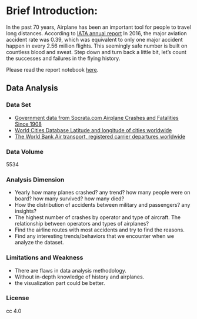 # Brief Introduction:

In the past 70 years, Airplane has been an important tool for people to travel long distances. According to [IATA annual report](https://www.iata.org/pressroom/pr/Documents/2017-03-10-01-CN.pdf) In 2016, the major aviation accident rate was 0.39, which was equivalent to only one major accident happen in every 2.56 million flights. This seemingly safe number is built on countless blood and sweat. Step down and turn back a little bit, let’s count the successes and failures in the flying history.

Please read the report notebook [here](http://nbviewer.jupyter.org/github/ChicoXYC/HKBU-BIG-DATA-MEDIA/blob/master/Final%20Project%20-%20Airplane%20crash/A%20Brief%20report%20Airplane%20crash%20worldwide.ipynb).

## Data Analysis

### Data Set

- [Government data from Socrata.com Airplane Crashes and Fatalities Since 1908](https://opendata.socrata.com/Government/Airplane-Crashes-and-Fatalities-Since-1908/q2te-8cvq)
- [World Cities Database Latitude and longitude of cities worldwide](https://simplemaps.com/data/world-cities)
- [The World Bank Air transport, registered carrier departures worldwide](https://data.worldbank.org/indicator/IS.AIR.DPRT)

### Data Volume

5534

### Analysis Dimension

- Yearly how many planes crashed? any trend? how many people were on board? how many survived? how many died?
- How the distribution of accidents between military and passengers? any insights?
- The highest number of crashes by operator and type of aircraft. The relationship between operators and types of airplanes?
- Find the airline routes with most accidents and try to find the reasons.
- Find any interesting trends/behaviors that we encounter when we analyze the dataset.

### Limitations and Weakness

- There are flaws in data analysis methodology.
- Without in-depth knowledge of history and airplanes.
- the visualization part could be better.

### License

cc 4.0
